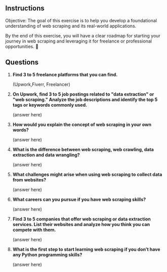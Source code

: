 ## Instructions
Objective: The goal of this exercise is to help you develop a foundational understanding of web scraping and its real-world applications.

By the end of this exercise, you will have a clear roadmap for starting your journey in web scraping and leveraging it for freelance or professional opportunities. 🚀


## Questions
1. **Find 3 to 5 freelance platforms that you can find.**

    (Upwork,Fiverr, Freelancer)

2. **On Upwork, find 3 to 5 job postings related to "data extraction" or "web scraping." Analyze the job descriptions and identify the top 5 tags or keywords commonly used.**

    (answer here)

3. **How would you explain the concept of web scraping in your own words?**  

    (answer here)

4. **What is the difference between web scraping, web crawling, data extraction and data wrangling?**  

    (answer here)

5. **What challenges might arise when using web scraping to collect data from websites?**  

    (answer here)

6. **What careers can you pursue if you have web scraping skills?**  

    (answer here)

7. **Find 3 to 5 companies that offer web scraping or data extraction services. List their websites and analyze how you think you can compete with them.**  

    (answer here)

8. **What is the first step to start learning web scraping if you don’t have any Python programming skills?**

    (answer here)